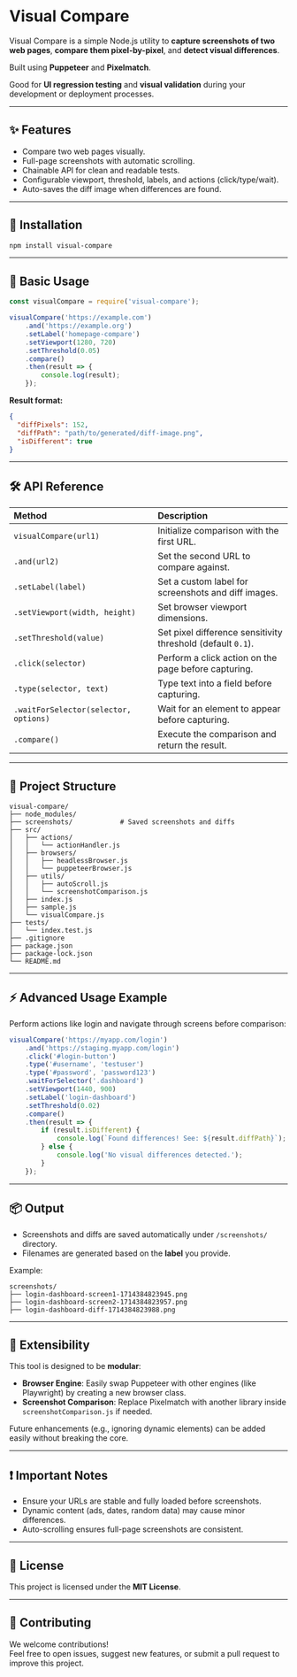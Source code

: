 # Visual Compare

Visual Compare is a simple Node.js utility to **capture screenshots of two web pages**, **compare them pixel-by-pixel**, and **detect visual differences**.

Built using **Puppeteer** and **Pixelmatch**.

Good for **UI regression testing** and **visual validation** during your development or deployment processes.

---

## ✨ Features

- Compare two web pages visually.
- Full-page screenshots with automatic scrolling.
- Chainable API for clean and readable tests.
- Configurable viewport, threshold, labels, and actions (click/type/wait).
- Auto-saves the diff image when differences are found.

---

## 🚀 Installation

```bash
npm install visual-compare
```

---

## 📸 Basic Usage

```javascript
const visualCompare = require('visual-compare');

visualCompare('https://example.com')
    .and('https://example.org')
    .setLabel('homepage-compare')
    .setViewport(1280, 720)
    .setThreshold(0.05)
    .compare()
    .then(result => {
        console.log(result);
    });
```

**Result format:**
```json
{
  "diffPixels": 152,
  "diffPath": "path/to/generated/diff-image.png",
  "isDifferent": true
}
```

---

## 🛠️ API Reference

| Method | Description |
| :--- | :--- |
| `visualCompare(url1)` | Initialize comparison with the first URL. |
| `.and(url2)` | Set the second URL to compare against. |
| `.setLabel(label)` | Set a custom label for screenshots and diff images. |
| `.setViewport(width, height)` | Set browser viewport dimensions. |
| `.setThreshold(value)` | Set pixel difference sensitivity threshold (default `0.1`). |
| `.click(selector)` | Perform a click action on the page before capturing. |
| `.type(selector, text)` | Type text into a field before capturing. |
| `.waitForSelector(selector, options)` | Wait for an element to appear before capturing. |
| `.compare()` | Execute the comparison and return the result. |

---

## 📂 Project Structure

```
visual-compare/
├── node_modules/
├── screenshots/            # Saved screenshots and diffs
├── src/
│   ├── actions/
│   │   └── actionHandler.js
│   ├── browsers/
│   │   ├── headlessBrowser.js
│   │   └── puppeteerBrowser.js
│   ├── utils/
│   │   ├── autoScroll.js
│   │   └── screenshotComparison.js
│   ├── index.js
│   ├── sample.js
│   └── visualCompare.js
├── tests/
│   └── index.test.js
├── .gitignore
├── package.json
├── package-lock.json
└── README.md
```

---

## ⚡ Advanced Usage Example

Perform actions like login and navigate through screens before comparison:

```javascript
visualCompare('https://myapp.com/login')
    .and('https://staging.myapp.com/login')
    .click('#login-button')
    .type('#username', 'testuser')
    .type('#password', 'password123')
    .waitForSelector('.dashboard')
    .setViewport(1440, 900)
    .setLabel('login-dashboard')
    .setThreshold(0.02)
    .compare()
    .then(result => {
        if (result.isDifferent) {
            console.log(`Found differences! See: ${result.diffPath}`);
        } else {
            console.log('No visual differences detected.');
        }
    });
```

---

## 📦 Output

- Screenshots and diffs are saved automatically under `/screenshots/` directory.
- Filenames are generated based on the **label** you provide.

Example:

```
screenshots/
├── login-dashboard-screen1-1714384823945.png
├── login-dashboard-screen2-1714384823957.png
├── login-dashboard-diff-1714384823988.png
```

---

## 🧩 Extensibility

This tool is designed to be **modular**:

- **Browser Engine**: Easily swap Puppeteer with other engines (like Playwright) by creating a new browser class.
- **Screenshot Comparison**: Replace Pixelmatch with another library inside `screenshotComparison.js` if needed.

Future enhancements (e.g., ignoring dynamic elements) can be added easily without breaking the core.

---

## ❗ Important Notes

- Ensure your URLs are stable and fully loaded before screenshots.
- Dynamic content (ads, dates, random data) may cause minor differences.
- Auto-scrolling ensures full-page screenshots are consistent.

---

## 📝 License

This project is licensed under the **MIT License**.

---

## 🤝 Contributing

We welcome contributions!  
Feel free to open issues, suggest new features, or submit a pull request to improve this project.


